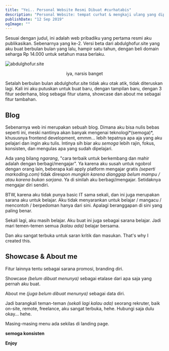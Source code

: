 ```yaml
---
title: "Yei.. Personal Website Resmi Dibuat #curhatabis"
description: "Personal Website: tempat curhat & mengkaji ulang yang dipelajari sejauh ini"
publishDate: "12 Sep 2019"
ogImage: ""
---
```


Sesuai dengan judul, ini adalah web pribadiku yang pertama resmi aku publikasikan. Sebenarnya yang ke-2. Versi beta dari abdulghofur.site yang aku buat berbulan bulan yang lalu, hampir satu tahun, dengan beli domain seharga Rp 14.000 untuk setahun masa berlaku.

![abdulghofur.site](/static/abdulghofur.site-e0f2c5d3525ba893b9778ce2dce4bbc1.png)

<p style='text-align: center;'>iya, narsis banget</p>

Setalah berbulan bulan abdulghofur.site tidak aku otak atik, tidak diteruskan lagi. Kali ini aku putuskan untuk buat baru, dengan tampilan baru, dengan 3 fitur sederhana, blog sebagai fitur utama, showcase dan about me sebagai fitur tambahan.

## Blog

Sebenarnya web ini merupakan sebuah blog. Dimana aku bisa nulis bebas seperti ini, meski nantinya akan banyak mengenai teknologi*(semoga)*, khususnya frontend development, emmm... lebih tepatnya apa aja yang aku pelajari dan ingin aku tulis. Intinya sih biar aku _semoga_ lebih rajin, fokus, konsisten, dan mengulas apa yang sudah dipelajari.

Ada yang bilang _ngarang_, "cara terbaik untuk berkembang dan mahir adalah dengan berbagi/mengajar". Ya karena aku susah untuk ngobrol dengan orang lain, beberapa kali apply platform mengajar gratis _(seperti markoding.com)_ tidak direspon _mungkin karena dianggap belum mampu / atau karena bukan sarjana_. Ya di sinilah aku berbagi/mengajar. Setidaknya mengajar diri sendiri.

BTW, karena aku tidak punya basic IT sama sekali, dan ini juga merupakan sarana aku untuk belajar. Aku tidak menyarankan untuk belajar / mangacu / mencontoh / berpedoman hanya dari sini. Apalagi beranggapan di sini yang paling benar.

Sekali lagi, aku masih belajar. Aku buat ini juga sebagai sarana belajar. Jadi mari temen-temen semua _(kalau ada)_ belajar bersama.

Dan aku sangat terbuka untuk saran kritik dan masukan. That's why I created this.

## Showcase & About me

Fitur lainnya tentu sebagai sarana promosi, branding diri.

Showcase _(belum dibuat menunya)_ sebagai etalase dari apa saja yang pernah aku buat.

About me _(juga belum dibuat menunya)_ sebagai data diri.

Jadi barangkali teman-teman _(sekali lagi kalau ada)_ seorang rekruter, baik on-site, remote, freelance, aku sangat terbuka, hehe. Hubungi saja dulu okay... hehe.

Masing-masing menu ada sekilas di landing page.

**semoga konsisten**

**Enjoy**
